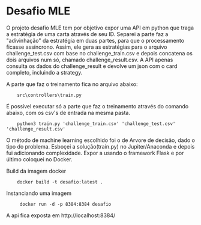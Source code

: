 # Desafio MLE

O projeto desafio MLE tem por objetivo expor uma API em python que traga a estratégia de uma carta através de seu ID. Separei a parte faz a "adivinhação" da estratégia em duas partes, para que o processamento ficasse assíncrono. Assim, ele gera as estratégias para o arquivo challenge_test.csv com base no challenge_train.csv e depois concatena os dois arquivos num só, chamado challenge_result.csv. 
A API apenas consulta os dados do challenge_result e devolve um json com o card completo, incluindo a strategy.

A parte que faz o treinamento fica no arquivo abaixo:

        src\controllers\train.py

É possível executar só a parte que faz o treinamento através do comando abaixo, com os csv's de entrada na mesma pasta.

        python3 train.py 'challenge_train.csv' 'challenge_test.csv' 'challenge_result.csv'

O método de machine learning escolhido foi o de Arvore de decisão, dado o tipo do problema.
Esboçei a solução(train.py) no Jupiter/Anaconda e depois fui adicionando complexidade. Expor a usando o framework Flask e por último coloquei no Docker.

Build da imagem docker

        docker build -t desafio:latest .
        

Instanciando uma imagem

         docker run -d -p 8384:8384 desafio 
         
A api fica exposta em http://localhost:8384/         



